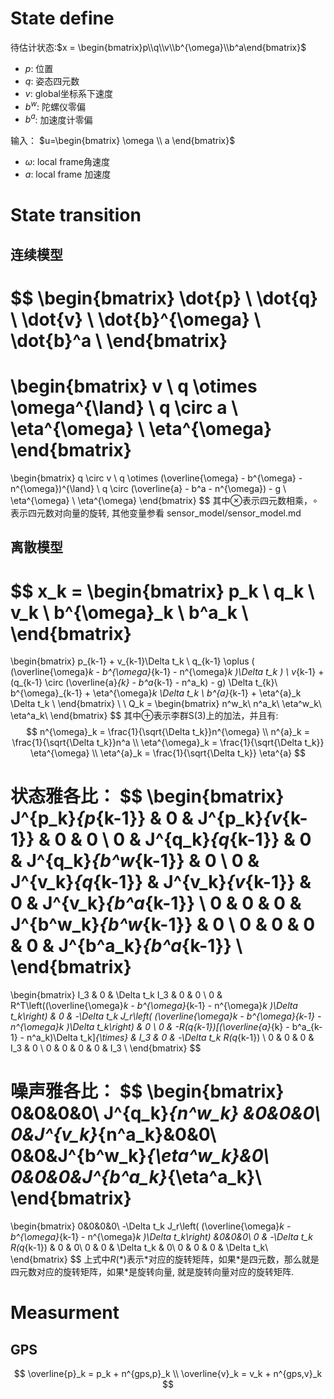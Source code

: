 # State define

待估计状态:$x = \begin{bmatrix}p\\q\\v\\b^{\omega}\\b^a\end{bmatrix}$
- $p$: 位置  
- $q$: 姿态四元数
- $v$: global坐标系下速度
- $b^w$: 陀螺仪零偏
- $b^a$: 加速度计零偏

输入： $u=\begin{bmatrix} \omega \\ a \end{bmatrix}$
- $\omega$: local frame角速度
- $a$: local frame 加速度

# State transition
## 连续模型
$$
\begin{bmatrix}
\dot{p} \\
\dot{q} \\
\dot{v} \\
\dot{b}^{\omega} \\
\dot{b}^a \\
\end{bmatrix}
=
\begin{bmatrix}
v \\
q \otimes \omega^{\land} \\
q \circ a \\
\eta^{\omega} \\
\eta^{\omega}
\end{bmatrix}
=
\begin{bmatrix}
q \circ v \\
q \otimes (\overline{\omega} - b^{\omega} - n^{\omega})^{\land} \\
q \circ (\overline{a} - b^a - n^{\omega}) - g \\
\eta^{\omega} \\
\eta^{\omega}
\end{bmatrix}
$$
其中$\otimes$表示四元数相乘，$\circ$表示四元数对向量的旋转, 其他变量参看 sensor_model/sensor_model.md

## 离散模型
$$
x_k =
\begin{bmatrix}
p_k \\
q_k \\
v_k \\
b^{\omega}_k \\
b^a_k \\
\end{bmatrix}
=
\begin{bmatrix}
p_{k-1} + v_{k-1}\Delta t_k \\
q_{k-1} \oplus ( (\overline{\omega}_k - b^{\omega}_{k-1} - n^{\omega}_k )\Delta t_k ) \\
v_{k-1} + (q_{k-1} \circ (\overline{a}_{k} - b^a_{k-1} - n^a_k) - g) \Delta t_{k}\\
b^{\omega}_{k-1} + \eta^{\omega}_k \Delta t_k \\
b^{a}_{k-1} + \eta^{a}_k \Delta t_k \\
\end{bmatrix}
\\
\\
Q_k = 
\begin{bmatrix}
n^w_k\\
n^a_k\\
\eta^w_k\\
\eta^a_k\\
\end{bmatrix}
$$
其中$\oplus$表示李群S(3)上的加法，并且有:
$$
n^{\omega}_k = \frac{1}{\sqrt{\Delta t_k}}n^{\omega} \\
n^{a}_k = \frac{1}{\sqrt{\Delta t_k}}n^a \\
\eta^{\omega}_k = \frac{1}{\sqrt{\Delta t_k}} \eta^{\omega} \\
\eta^{a}_k = \frac{1}{\sqrt{\Delta t_k}} \eta^{a}
$$

状态雅各比：
$$
\begin{bmatrix} 
J^{p_k}_{p_{k-1}} & 0 & J^{p_k}_{v_{k-1}} & 0 & 0 \\
0 & J^{q_k}_{q_{k-1}} & 0 & J^{q_k}_{b^w_{k-1}} & 0 \\
0 & J^{v_k}_{q_{k-1}} & J^{v_k}_{v_{k-1}} & 0 & J^{v_k}_{b^a_{k-1}} \\
0 & 0 & 0 & J^{b^w_k}_{b^w_{k-1}} & 0 \\
0 & 0 & 0 & 0 & J^{b^a_k}_{b^a_{k-1}} \\
\end{bmatrix}
=
\begin{bmatrix} 
I_3 & 0 & \Delta t_k I_3 & 0 & 0 \\
0 & R^T\left((\overline{\omega}_k - b^{\omega}_{k-1} - n^{\omega}_k )\Delta t_k\right) & 0 & -\Delta t_k J_r\left( (\overline{\omega}_k - b^{\omega}_{k-1} - n^{\omega}_k )\Delta t_k\right) & 0 \\
0 & -R(q_{k-1})[(\overline{a}_{k} - b^a_{k-1} - n^a_k)\Delta t_k]_{\times} & I_3 & 0 & -\Delta t_k R(q_{k-1}) \\
0 & 0 & 0 & I_3 & 0 \\
0 & 0 & 0 & 0 & I_3 \\
\end{bmatrix}
$$

噪声雅各比：
$$
\begin{bmatrix} 
0&0&0&0\\
J^{q_k}_{n^w_k} &0&0&0\\
0&J^{v_k}_{n^a_k}&0&0\\
0&0&J^{b^w_k}_{\eta^w_k}&0\\
0&0&0&J^{b^a_k}_{\eta^a_k}\\
\end{bmatrix}
=
\begin{bmatrix}
0&0&0&0\\
-\Delta t_k J_r\left( (\overline{\omega}_k - b^{\omega}_{k-1} - n^{\omega}_k )\Delta t_k\right) &0&0&0\\
0 & -\Delta t_k R(q_{k-1}) & 0 & 0\\
0 & 0 & \Delta t_k & 0\\
0 & 0 & 0 & \Delta t_k\\
\end{bmatrix}
$$
上式中$R(*)$表示$*$对应的旋转矩阵，如果$*$是四元数，那么就是四元数对应的旋转矩阵，如果$*$是旋转向量, 就是旋转向量对应的旋转矩阵.

# Measurment
## GPS
$$
\overline{p}_k = p_k + n^{gps,p}_k \\
\overline{v}_k = v_k + n^{gps,v}_k
$$





















